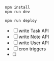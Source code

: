 ```
npm install
npm run dev
```

```
npm run deploy
```

- [ ] write Task API
- [ ] write Note API
- [ ] write User API
- [ ] cron triggers
- [ ] 
